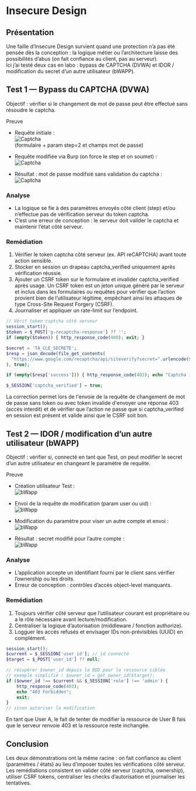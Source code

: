 # Insecure Design

## Présentation
Une faille d’Insecure Design survient quand une protection n’a pas été pensée dès la conception : la logique métier ou l’architecture laisse des possibilités d’abus (on fait confiance au client, pas au serveur).  
Ici j’ai testé deux cas en labo : bypass de CAPTCHA (DVWA) et IDOR / modification du secret d’un autre utilisateur (bWAPP).

## Test 1 — Bypass du CAPTCHA (DVWA)

Objectif : vérifier si le changement de mot de passe peut être effectué sans résoudre le captcha.

Preuve
- Requête initiale :  
  ![Captcha](Captcha1.png)  
  (formulaire + param step=2 et champs mot de passe)

- Requête modifiée via Burp (on force le step et on soumet) :  
  ![Captcha](Captcha2.png)

- Résultat : mot de passe modifxié sans validation du captcha :  
  ![Captcha](Captcha3.png)

### Analyse
- La logique se fie à des paramètres envoyés côté client (step) et/ou n’effectue pas de vérification serveur du token captcha.
- C’est une erreur de conception : le serveur doit valider le captcha et maintenir l’état côté serveur.

### Remédiation
1. Vérifier le token captcha côté serveur (ex. API reCAPTCHA) avant toute action sensible.  
2. Stocker en session un drapeau captcha_verified uniquement après vérification réussie.  
3. Ajouter un CSRF token sur le formulaire et invalider captcha_verified après usage. Un CSRF token est un jeton unique généré par le serveur et inclus dans les formulaires ou requêtes pour vérifier que l’action provient bien de l’utilisateur légitime, empêchant ainsi les attaques de type Cross-Site Request Forgery (CSRF).
4. Journaliser et appliquer un rate-limit sur l’endpoint.

```php
// Vérif token captcha côté serveur
session_start();
$token = $_POST['g-recaptcha-response'] ?? '';
if (empty($token)) { http_response_code(400); exit; }

$secret = 'TA_CLE_SECRETE';
$resp = json_decode(file_get_contents(
  "https://www.google.com/recaptcha/api/siteverify?secret=".urlencode($secret)."&response=".urlencode($token)
), true);

if (empty($resp['success'])) { http_response_code(403); echo "Captcha invalide"; exit; }

$_SESSION['captcha_verified'] = true;
```

La correction permet lors de l'envoie de la requête de changement de mot de passe sans token ou avec token invalide d'envoyer une réponse 403 (accès interdit) et de vérifier que l’action ne passe que si captcha_verified en session est présent et valide ainsi que le CSRF soit bon.



## Test 2 — IDOR / modification d’un autre utilisateur (bWAPP)

Objectif : vérifier si, connecté en tant que Test, on peut modifier le secret d’un autre utilisateur en changeant le paramètre de requête.

Preuve
- Création utilisateur Test :  
  ![bWapp](bWapp1.png)

- Envoi de la requête de modification (param user ou uid) :  
  ![bWapp](bWapp2.png)

- Modification du paramètre pour viser un autre compte et envoi :  
  ![bWapp](bWapp3.png)

- Résultat : secret modifié pour l’autre compte :  
  ![bWapp](bWapp4.png)


### Analyse
- L’application accepte un identifiant fourni par le client sans vérifier l’ownership ou les droits.
- Erreur de conception : contrôles d’accès object-level manquants.

### Remédiation
1. Toujours vérifier côté serveur que l’utilisateur courant est propriétaire ou a le rôle nécessaire avant lecture/modification.  
2. Centraliser la logique d’autorisation (middleware / fonction authorize).  
3. Logguer les accès refusés et envisager IDs non-prévisibles (UUID) en complément.

```php
session_start();
$current = $_SESSION['user_id']; // id connecté
$target = $_POST['user_id'] ?? null;

// récupérer $owner_id depuis la BDD pour la ressource ciblée
// exemple simplifié : $owner_id = get_owner_id($target);
if ($owner_id !== $current && $_SESSION['role'] !== 'admin') {
    http_response_code(403);
    echo "403 Forbidden";
    exit;
}
// sinon autoriser la modification
```

En tant que User A, le fait de tenter de modifier la ressource de User B fais que le serveur renvoie 403 et la ressource reste inchangée.


## Conclusion
Les deux démonstrations ont la même racine : on fait confiance au client (paramètres / états) au lieu d’imposer toutes les vérifications côté serveur.  
Les remédiations consistent en valider côté serveur (captcha, ownership), utiliser CSRF tokens, centraliser les checks d’autorisation et journaliser les tentatives.


